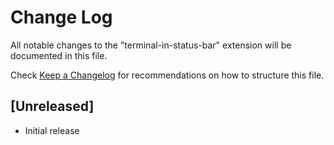 # Change Log

All notable changes to the "terminal-in-status-bar" extension will be documented in this file.

Check [Keep a Changelog](http://keepachangelog.com/) for recommendations on how to structure this file.

## [Unreleased]

- Initial release